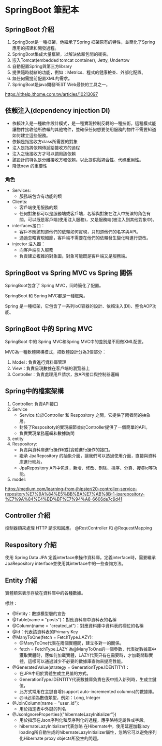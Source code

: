 # SpringBoot 筆記本

## SpringBoot 介紹
1. SpringBoot是一種框架，他繼承了Spring 框架原有的特性，並簡化了Spring 應用的搭建和開發過程。
2. SpringBoot集成大量框架，以解決依賴包間的衝突。
3. 嵌入Tomcat(embedded tomcat container), Jetty, Undertow
4. 自動配置Spring與第三方library
5. 提供隨時就緒的功能，例如：Metrics、程式的健康檢查、外部化配置。
6. 無任何需提前配置XML的需求。
7. SpringBoot是java開發REST Web最快的工具之一。    

https://ithelp.ithome.com.tw/articles/10213097
## 依賴注入(dependency injection DI)
- 依賴注入是一種軟件設計模式，是一種實現控制反轉的一種技術，這種模式能讓物件接收他所依賴的其他物件，並確保任何想要使用服務的物件不需要知道如何建立這些服務。
- 依賴是指接收方class所需要的對象
- 注入是指將依賴傳遞給接收方的過程
- 注入之後接收方才可以調用該依賴
- 該設計的特色是分離接收方和依賴，以此提供鬆耦合性、代碼重用性。
- 降低new 的重要性
### 角色
- Services:
  - 服務端包含有功能的類
- Clients:
  - 客戶端使用服務的類
  - 任何對象都可以是服務端或客戶端，名稱與對象在注入中扮演的角色有關。可以既是客戶端(使用注入服務)，又是服務端(被注入到其他對象中)。 
- interfaces接口：
  - 客戶不應該知道他們的依賴如何實現，只知道他們的名字與API。
  - 通過忽略實現細節，客戶端不需要在他們的依賴發生變化時進行更改。
- injector 注入器：
  - 向客戶端引入服務
  - 負責建立複雜的對象圖，對象可能既是客戶端又是服務端。 
## SpringBoot vs Spring MVC vs Spring 關係
SpringBoot包含了 Spring MVC，同時簡化了配置。   

SpringBoot 和 Spring MVC都是一種框架。    

Spring 是一種框架，它包含了一系列IoC容器的設計、依賴注入(DI)、整合AOP功能。    

## SpringBoot 中的 Spring MVC
SpringBoot 中的 Spring MVC和Spring MVC中的差別是不用做XML配置。

MVC為一種軟體架構模式，把軟體設計分為3個部分：
1. Model : 負責進行資料庫管理
2. View：負責呈現數據在客戶端的瀏覽器上
4. Controller：負責處理用戶請求，放API接口與控制器邏輯

## Spring中的檔案架構
1. Controller: 負責API接口
2. Service
   - Service 位於Controller 和 Respository 之間，它提供了兩者間的抽象層。
   - 封裝了Respositoty的實現細節並向Controller提供了一個簡單的API。
   - 負責實現業務邏輯和數據訪問
4. entity
5. Respository: 
   - 負責與資料庫進行操作和對實體進行操作的接口。
   - 繼承 JpaRepository 的抽象介面，讓我們可以透過使用介面，直接與資料庫進行映射。
   - JpaRepository API中包含，新增、修改、刪除、排序、分頁、搜尋id等功能。
6. model:


https://medium.com/learning-from-jhipster/20-controller-service-repository%E7%9A%84%E5%BB%BA%E7%AB%8B-1-jparepository-%E7%9A%84%E4%BD%BF%E7%94%A8-6606de7c9d41
## Controller 介紹
控制器類來處理 HTTP 請求和回應。
@RestController 和 @RequestMapping 
## Respository 介紹

使用 Spring Data JPA 定義interface來操作資料庫。定義interface時，需要繼承 JpaRepository interface並使用其interface中的一些查詢方法。


## Entity 介紹
實體類來表示存放在資料庫中的各種數據。

標註：   

- @Entity：數據模型層的宣告    
- @Table(name = "posts")：對應資料庫中資料表的名稱   
- @Column(name = "created_at")：對應資料庫中資料表的欄位的名稱    
- @Id：代表該資料表的Primary Key    
- @ManyToOne(fetch = FetchType.LAZY):
  - @ManyToOne代表在兩個實體間，建立多對一的關係。
  - fetch = FetchType.LAZY 為@ManyToOne的一個參數，代表從數據庫中獲取實體時，應如何加載實體，LAZY代表只有在需要時，才加載關聯實體，這樣可以通過減少不必要的數據庫查詢來提高性能。
- @GeneratedValue(strategy = GenerationType.IDENTITY)： 
  - 在JPA中用於實體生成主見值的方式。 
  - GenerationType.IDENTITY代表數據庫負責在表中插入新列時，生成主鍵值。
  - 此方式常用在主鍵自增(support auto-incremented columns)的數據庫。
  - @id必須為數值類型，例如：Long, Integer
- @JoinColumn(name = "user_id"):
  - 用於指定表中外鍵的列名 
- @JsonIgnoreProperties({"hibernateLazyInitializer"})
  - 用於指示在Json序列化和反序列化的過程，應乎略特定屬性或字段。
  - hibernateLazyInitializer代表忽略 在Hibernate中，使用延遲加載lazy loading所自動生成的hibernateLazyInitializer屬性，忽略它可以避免序列化Hibernate proxy objects所發生的問題。
